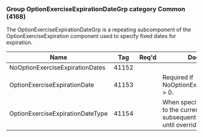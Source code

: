 ### Group OptionExerciseExpirationDateGrp category Common (4168)

The OptionExerciseExpirationDateGrp is a repeating subcomponent of the OptionExerciseExpiration component used to specify fixed dates for expiration.

| Name                             | Tag   | Req'd | Documentation                                                                                                                     |
|----------------------------------|-------|----------|-------------------------------------------------------------------------------------------------------------------------------|
| NoOptionExerciseExpirationDates  | 41152 |       |                                                                                                                                |
| OptionExerciseExpirationDate     | 41153 |       | Required if NoOptionExpirationDates(41152) > 0.                                                                                   |
| OptionExerciseExpirationDateType | 41154 |       | When specified it applies not only to the current date but to all subsequent dates in the group until overridden with a new type. |

